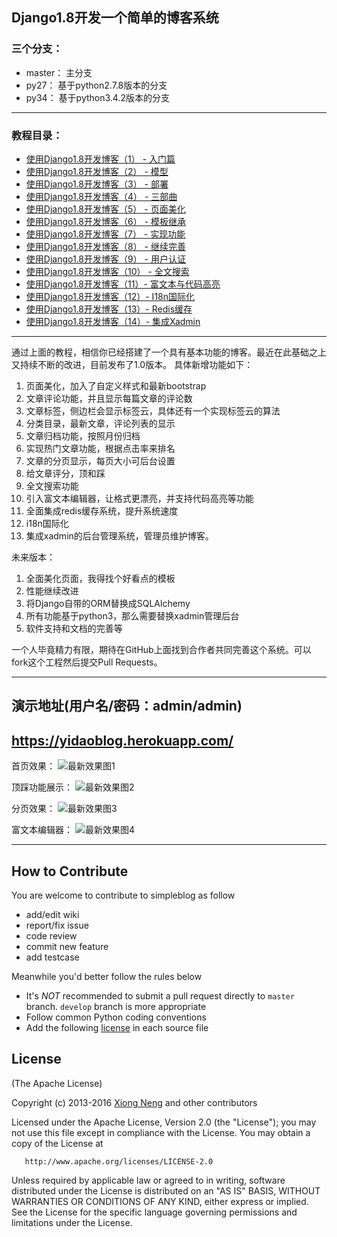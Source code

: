 ﻿## Django1.8开发一个简单的博客系统

### 三个分支：

* master： 主分支
* py27：   基于python2.7.8版本的分支
* py34：   基于python3.4.2版本的分支

------------------------------------------
### 教程目录：

* [使用Django1.8开发博客（1） - 入门篇](http://www.pycoding.com/2015/04/20/simpleblog-01.html)
* [使用Django1.8开发博客（2） - 模型](http://www.pycoding.com/2015/04/20/simpleblog-02.html)
* [使用Django1.8开发博客（3） - 部署](http://www.pycoding.com/2015/04/20/simpleblog-03.html)
* [使用Django1.8开发博客（4） - 三部曲](http://www.pycoding.com/2015/04/20/simpleblog-04.html)
* [使用Django1.8开发博客（5） - 页面美化](http://www.pycoding.com/2015/04/21/simpleblog-05.html)
* [使用Django1.8开发博客（6） - 模板继承](http://www.pycoding.com/2015/04/21/simpleblog-06.html)
* [使用Django1.8开发博客（7） - 实现功能](http://www.pycoding.com/2015/04/21/simpleblog-07.html)
* [使用Django1.8开发博客（8） - 继续完善](http://www.pycoding.com/2015/04/21/simpleblog-08.html)
* [使用Django1.8开发博客（9） - 用户认证](http://www.pycoding.com/2015/04/21/simpleblog-09.html)
* [使用Django1.8开发博客（10） - 全文搜索](http://www.pycoding.com/2015/04/21/simpleblog-10.html)
* [使用Django1.8开发博客（11）- 富文本与代码高亮](http://www.pycoding.com/2015/04/21/simpleblog-11.html)
* [使用Django1.8开发博客（12）- I18n国际化](http://www.pycoding.com/2015/04/21/simpleblog-12.html)
* [使用Django1.8开发博客（13）- Redis缓存](http://www.pycoding.com/2015/04/21/simpleblog-13.html)
* [使用Django1.8开发博客（14）- 集成Xadmin](http://www.pycoding.com/2015/04/21/simpleblog-14.html)

------------------------------------------

通过上面的教程，相信你已经搭建了一个具有基本功能的博客。最近在此基础之上又持续不断的改进，目前发布了1.0版本。
具体新增功能如下：

1. 页面美化，加入了自定义样式和最新bootstrap
2. 文章评论功能，并且显示每篇文章的评论数
3. 文章标签，侧边栏会显示标签云，具体还有一个实现标签云的算法
4. 分类目录，最新文章，评论列表的显示
5. 文章归档功能，按照月份归档
6. 实现热门文章功能，根据点击率来排名
7. 文章的分页显示，每页大小可后台设置
8. 给文章评分，顶和踩
9. 全文搜索功能
10. 引入富文本编辑器，让格式更漂亮，并支持代码高亮等功能
11. 全面集成redis缓存系统，提升系统速度
12. i18n国际化
13. 集成xadmin的后台管理系统，管理员维护博客。

未来版本：

1. 全面美化页面，我得找个好看点的模板
2. 性能继续改进
3. 将Django自带的ORM替换成SQLAlchemy
4. 所有功能基于python3，那么需要替换xadmin管理后台
5. 软件支持和文档的完善等

一个人毕竟精力有限，期待在GitHub上面找到合作者共同完善这个系统。可以fork这个工程然后提交Pull Requests。

------------------------------------------
## 演示地址(用户名/密码：admin/admin)
https://yidaoblog.herokuapp.com/
------------------------------------------

首页效果：
![最新效果图1](http://yidaospace.qiniudn.com/simple001.jpg "最新效果图1")

顶踩功能展示：
![最新效果图2](http://yidaospace.qiniudn.com/simple002.jpg "最新效果图2")

分页效果：
![最新效果图3](http://yidaospace.qiniudn.com/simple003.jpg "最新效果图3")

富文本编辑器：
![最新效果图4](http://yidaospace.qiniudn.com/simple004.jpg "最新效果图4")

-----------------------------------------------------
## How to Contribute

You are welcome to contribute to simpleblog as follow

* add/edit wiki
* report/fix issue
* code review
* commit new feature
* add testcase

Meanwhile you'd better follow the rules below

* It's *NOT* recommended to submit a pull request directly to `master` branch. `develop` branch is more appropriate
* Follow common Python coding conventions
* Add the following [license](#license) in each source file

## License

(The Apache License)

Copyright (c) 2013-2016 [Xiong Neng](http://www.pycoding.com/) and other contributors

Licensed under the Apache License, Version 2.0 (the "License"); you may not use this file except in compliance with the License. You may obtain a copy of the License at

       http://www.apache.org/licenses/LICENSE-2.0

Unless required by applicable law or agreed to in writing, software distributed under the License is distributed on an "AS IS" BASIS, WITHOUT WARRANTIES OR CONDITIONS OF ANY KIND, either express or implied. See the License for the specific language governing permissions and limitations under the License.

